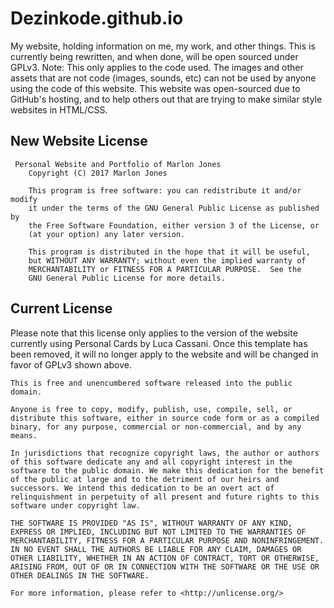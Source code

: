 # Dezinkode.github.io
My website, holding information on me, my work, and other things. This is currently being rewritten, and when done, will be open sourced under GPLv3. Note: This only applies to the code used. The images and other assets that are not code (images, sounds, etc) can not be used by anyone using the code of this website. This website was open-sourced due to GitHub's hosting, and to help others out that are trying to make similar style websites in HTML/CSS.  

## New Website License
````
 Personal Website and Portfolio of Marlon Jones
    Copyright (C) 2017 Marlon Jones

    This program is free software: you can redistribute it and/or modify
    it under the terms of the GNU General Public License as published by
    the Free Software Foundation, either version 3 of the License, or
    (at your option) any later version.

    This program is distributed in the hope that it will be useful,
    but WITHOUT ANY WARRANTY; without even the implied warranty of
    MERCHANTABILITY or FITNESS FOR A PARTICULAR PURPOSE.  See the
    GNU General Public License for more details.

````

## Current License
Please note that this license only applies to the version of the website currently using Personal Cards by Luca Cassani. Once this template has been removed, it will no longer apply to the website and will be changed in favor of GPLv3 shown above.
````
This is free and unencumbered software released into the public domain.

Anyone is free to copy, modify, publish, use, compile, sell, or
distribute this software, either in source code form or as a compiled
binary, for any purpose, commercial or non-commercial, and by any
means.

In jurisdictions that recognize copyright laws, the author or authors
of this software dedicate any and all copyright interest in the
software to the public domain. We make this dedication for the benefit
of the public at large and to the detriment of our heirs and
successors. We intend this dedication to be an overt act of
relinquishment in perpetuity of all present and future rights to this
software under copyright law.

THE SOFTWARE IS PROVIDED "AS IS", WITHOUT WARRANTY OF ANY KIND,
EXPRESS OR IMPLIED, INCLUDING BUT NOT LIMITED TO THE WARRANTIES OF
MERCHANTABILITY, FITNESS FOR A PARTICULAR PURPOSE AND NONINFRINGEMENT.
IN NO EVENT SHALL THE AUTHORS BE LIABLE FOR ANY CLAIM, DAMAGES OR
OTHER LIABILITY, WHETHER IN AN ACTION OF CONTRACT, TORT OR OTHERWISE,
ARISING FROM, OUT OF OR IN CONNECTION WITH THE SOFTWARE OR THE USE OR
OTHER DEALINGS IN THE SOFTWARE.

For more information, please refer to <http://unlicense.org/>
````
